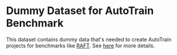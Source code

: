 # Dummy Dataset for AutoTrain Benchmark

This dataset contains dummy data that's needed to create AutoTrain projects for benchmarks like [RAFT](https://huggingface.co/spaces/ought/raft-leaderboard). See [here](https://github.com/huggingface/hf_benchmarks) for more details.
